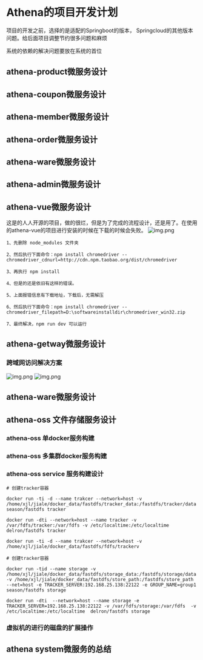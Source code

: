 # Athena的项目开发计划

项目的开发之前，选择的是适配的Springboot的版本， Springcloud的其他版本问题。给后面项目调整节约很多问题和麻烦

系统的依赖的解决问题要放在系统的首位

## athena-product微服务设计

## athena-coupon微服务设计

## athena-member微服务设计

## athena-order微服务设计

## athena-ware微服务设计

## athena-admin微服务设计

## athena-vue微服务设计

这是的人人开源的项目，做的很烂，但是为了完成的流程设计，还是用了。在使用的athena-vue的项目进行安装的时候在下载的时候会失败。
![img.png](../athena项目开发文档/images/athena-vue-error.png)

```shell
1、先删除 node_modules 文件夹

2、然后执行下面命令：npm install chromedriver --chromedriver_cdnurl=http://cdn.npm.taobao.org/dist/chromedriver

3、再执行 npm install

4、但是的还是依旧有这样的错误。

5、上面报错信息有下载地址，下载后，无需解压

6、然后执行下面命令：npm install chromedriver --chromedriver_filepath=D:\softwareinstalldir\chromedriver_win32.zip

7、最终解决，npm run dev 可以运行
```

## athena-getway微服务设计

### 跨域网访问解决方案

![img.png](../athena项目开发文档/images/RCS跨域访问请求.png)
![img.png](../athena项目开发文档/images/RCS_success_login.png)

## athena-ware微服务设计


## athena-oss 文件存储服务设计

### athena-oss 单docker服务构建

### athena-oss 多集群docker服务构建

### athena-oss service 服务构建设计
```shell
# 创建tracker容器 

docker run -ti -d --name trakcer --network=host -v /home/xjl/jiale/docker_data/fastdfs/tracker_data:/fastdfs/tracker/data  season/fastdfs tracker

docker run -dti --network=host --name tracker -v /var/fdfs/tracker:/var/fdfs -v /etc/localtime:/etc/localtime delron/fastdfs tracker

docker run -ti -d --name trakcer --network=host -v /home/xjl/jiale/docker_data/fastdfs/fdfs/trackerv
```

```shell
# 创建tracker容器 

docker run -tid --name storage -v /home/xjl/jiale/docker_data/fastdfs/storage_data:/fastdfs/storage/data -v /home/xjl/jiale/docker_data/fastdfs/store_path:/fastdfs/store_path --net=host -e TRACKER_SERVER:192.168.25.138:22122 -e GROUP_NAME=group1 season/fastdfs storage

docker run -dti  --network=host --name storage -e TRACKER_SERVER=192.168.25.138:22122 -v /var/fdfs/storage:/var/fdfs  -v /etc/localtime:/etc/localtime  delron/fastdfs storage

```


### 虚拟机的进行的磁盘的扩展操作



## athena system微服务的总结


